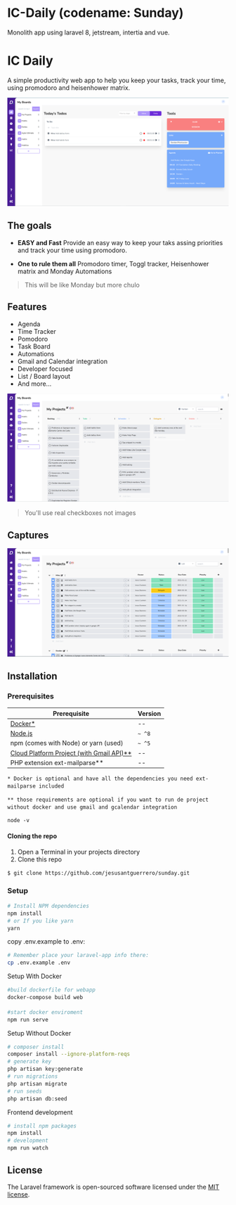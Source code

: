 # IC-Daily (codename: Sunday) 
Monolith app using laravel 8, jetstream, intertia and vue.

# IC Daily

A simple productivity web app to help you keep your tasks, track your time, using promodoro and heisenhower matrix.


![IC Daily](/resources/js/documentation/assets/images/img1.PNG)




## The goals

* **EASY and Fast** Provide an easy way to keep your taks assing priorities and track your time using promodoro.

* **One to rule them all** Promodoro timer, Toggl tracker, Heisenhower matrix and Monday Automations

> This will be like Monday but more chulo
 
## Features

* Agenda
* Time Tracker
* Pomodoro
* Task Board
* Automations 
* Gmail and Calendar integration
* Developer focused
* List / Board layout
* And more...

![ICNOTE](./resources/js/documentation/assets/images/img3.PNG)
> You'll use real checkboxes not images

## Captures
![ICNOTE](./resources/js/documentation/assets/images/img2.PNG)

## Installation

### Prerequisites

| Prerequisite                                          | Version |
| ------------------------------------------------------| ------- |
| [Docker*]()                                           |    --   |
| [Node.js](http://nodejs.org)                          | `~ ^8`  |
| npm (comes with Node) or yarn (used)                  | `~ ^5`  |
| [Cloud Platform Project (with Gmail API)**](https://developers.google.com/gmail/api/quickstart/js)                                |    --   |
| PHP extension ext-mailparse** | -- |

`* Docker is optional and have all the dependencies you need ext-mailparse included`

`** those requirements are optional if you want to run de project without docker and use gmail and gcalendar integration`

```shell
node -v
```

#### Cloning the repo

1. Open a Terminal in your projects directory 
2. Clone this repo

```shell
$ git clone https://github.com/jesusantguerrero/sunday.git

```
### Setup
```bash
# Install NPM dependencies
npm install 
# or If you like yarn
yarn

```

copy .env.example to .env:

```bash
# Remember place your laravel-app info there:
cp .env.example .env

```

Setup With Docker
```bash
#build dockerfile for webapp
docker-compose build web

#start docker enviroment
npm run serve

```

Setup Without Docker
```bash
# composer install
composer install --ignore-platform-reqs
# generate key
php artisan key:generate
# run migrations
php artisan migrate
# run seeds
php artisan db:seed
```

Frontend development
```bash
# install npm packages
npm install
# development
npm run watch
```

## License
The Laravel framework is open-sourced software licensed under the [MIT license](https://opensource.org/licenses/MIT).
